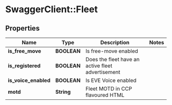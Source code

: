 # SwaggerClient::Fleet

## Properties
Name | Type | Description | Notes
------------ | ------------- | ------------- | -------------
**is_free_move** | **BOOLEAN** | Is free-move enabled | 
**is_registered** | **BOOLEAN** | Does the fleet have an active fleet advertisement | 
**is_voice_enabled** | **BOOLEAN** | Is EVE Voice enabled | 
**motd** | **String** | Fleet MOTD in CCP flavoured HTML | 


